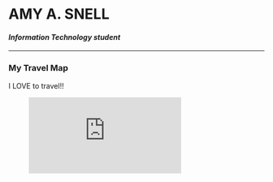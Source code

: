 <!---it1040-2000 travel map page--->



# AMY A. SNELL

#### _Information Technology student_

---

### My Travel Map

I LOVE to travel!!


<figure class="video_container">
  <iframe src="https://www.google.com/maps/d/u/0/embed?mid=1PCXKAa9ADAUW6e_6sc4Z0WvDfQg9o-BJ" frameborder="0" allowfullscreen="true"> </iframe>
</figure>




